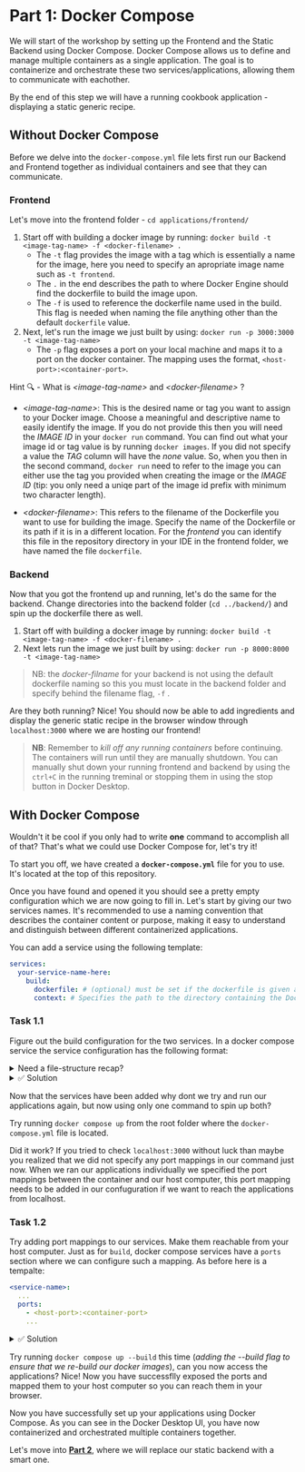 # Part 1: Docker Compose

We will start of the workshop by setting up the Frontend and the Static Backend using Docker Compose. Docker Compose allows us to define and manage multiple containers as a single application. The goal is to containerize and orchestrate these two services/applications, allowing them to communicate with eachother.

By the end of this step we will have a running cookbook application - displaying a static generic recipe.

## Without Docker Compose

Before we delve into the `docker-compose.yml` file lets first run our Backend and Frontend together as individual containers and see that they can communicate.

### Frontend

Let's move into the frontend folder - `cd applications/frontend/`

1. Start off with building a docker image by running: `docker build -t <image-tag-name> -f <docker-filename> .`
   - The `-t` flag provides the image with a tag which is essentially a name for the image, here you need to specify an apropriate image name such as `-t frontend`.
   - The `.` in the end describes the path to where Docker Engine should find the dockerfile to build the image upon.
   - The `-f` is used to reference the dockerfile name used in the build. This flag is needed when naming the file anything other than the default `dockerfile` value.
2. Next, let's run the image we just built by using: `docker run -p 3000:3000 -t <image-tag-name>`
   - The `-p` flag exposes a port on your local machine and maps it to a port on the docker container. The mapping uses the format, `<host-port>:<container-port>`.

<dispaly>
<summary>

Hint 🔍 - What is _&lt;image-tag-name&gt;_ and _&lt;docker-filename&gt;_ ?

</summary>

- _&lt;image-tag-name&gt;_: This is the desired name or tag you want to assign to your Docker image. Choose a meaningful and descriptive name to easily identify the image. If you do not provide this then you will need the _IMAGE ID_ in your `docker run` command. You can find out what your image id or tag value is by running `docker images`. If you did not specify a value the _TAG_ column will have the _none_ value. So, when you then in the second command, `docker run` need to refer to the image you can either use the tag you provided when creating the image or the _IMAGE ID_ (tip: you only need a uniqe part of the image id prefix with minimum two character length).

- _&lt;docker-filename&gt;_: This refers to the filename of the Dockerfile you want to use for building the image. Specify the name of the Dockerfile or its path if it is in a different location. For the _frontend_ you can identify this file in the repository directory in your IDE in the frontend folder, we have named the file `dockerfile`.

  </display>

### Backend

Now that you got the frontend up and running, let's do the same for the backend. Change directories into the backend folder (`cd ../backend/`) and spin up the dockerfile there as well.

1. Start off with building a docker image by running: `docker build -t <image-tag-name> -f <docker-filename> .`
2. Next lets run the image we just built by using: `docker run -p 8000:8000 -t <image-tag-name>`

> NB: the _docker-filname_ for your backend is not using the default dockerfile naming so this you must locate in the backend folder and specify behind the filename flag, `-f` .

Are they both running? Nice! You should now be able to add ingredients and display the generic static recipe in the browser window through `localhost:3000` where we are hosting our frontend!

> **NB**: Remember to _kill off any running containers_ before continuing. The containers will run until they are manually shutdown. You can manually shut down your running frontend and backend by using the `ctrl+C` in the running treminal or stopping them in using the stop button in Docker Desktop.

## With Docker Compose

Wouldn't it be cool if you only had to write **one** command to accomplish all of that? That's what we could use Docker Compose for, let's try it!

To start you off, we have created a **`docker-compose.yml`** file for you to use. It's located at the top of this repository.

Once you have found and opened it you should see a pretty empty configuration which we are now going to fill in. Let's start by giving our two services names. It's recommended to use a naming convention that describes the container content or purpose, making it easy to understand and distinguish between different containerized applications.

You can add a service using the following template:

```yml
services:
  your-service-name-here:
    build:
      dockerfile: # (optional) must be set if the dockerfile is given a different value than the default name 'Dockerfile'.
      context: # Specifies the path to the directory containing the Dockerfile and the build context.
```

### Task 1.1

Figure out the build configuration for the two services. In a docker compose service the service configuration has the following format:

<details>
<summary>Need a file-structure recap? </summary>
We have the following folder structure to work with, where the applications each have configured docker files in their respective root folders:

```
 root/
    docker-compose.yml
    applications/
        frontend/
        backend/
```

</details>

<details>
<summary>✅ Solution</summary>
For the frontend service the context and dockerfile should be:

```yml
codepub-frontend:
  build:
    dockerfile: dockerfile
    context: applications/frontend/
```

Similarly the backend build configuration should be:

```yml
codepub-backend:
  build:
    dockerfile: backend.dockerfile
    context: applications/backend/
```

</details>

Now that the services have been added why dont we try and run our applications again, but now using only one command to spin up both?

Try running `docker compose up` from the root folder where the `docker-compose.yml` file is located.

Did it work? If you tried to check `localhost:3000` without luck than maybe you realized that we did not specify any port mappings in our command just now. When we ran our applications individually we specified the port mappings between the container and our host computer, this port mapping needs to be added in our confuguration if we want to reach the applications from localhost.

### Task 1.2

Try adding port mappings to our services. Make them reachable from your host computer. Just as for `build`, docker compose services have a `ports` section where we can configure such a mapping. As before here is a tempalte:

```yml
<service-name>:
  ...
  ports:
    - <host-port>:<container-port>
    ...
```

<details>
<summary>✅ Solution</summary>

At the end of this task you should have a `docker-compose.yml` file that looks like this:

```yml
version: "3"
services:
  codepub-backend:
    build:
      dockerfile: backend.dockerfile
      context: applications/backend/
    ports:
      - "8000:8000"
  codepub-frontend:
    build:
      dockerfile: dockerfile
      context: applications/frontend/
    ports:
      - "3000:3000"
```

</details>

Try running `docker compose up --build` this time (_adding the --build flag to ensure that we re-build our docker images_), can you now access the applications? Nice! Now you have successflly exposed the ports and mapped them to your host computer so you can reach them in your browser.

Now you have successfully set up your applications using Docker Compose. As you can see in the Docker Desktop UI, you have now containerized and orchestrated multiple containers together.

Let's move into **[Part 2](../02-replace-backend/README.md)**, where we will replace our static backend with a smart one.
